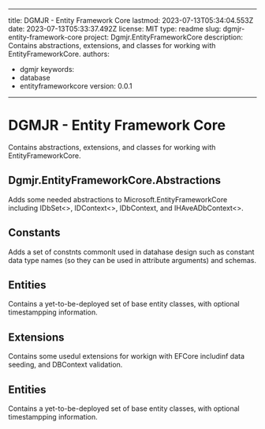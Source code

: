 ---

title: DGMJR - Entity Framework Core
lastmod: 2023-07-13T05:34:04.553Z
date: 2023-07-13T05:33:37.492Z
license: MIT
type: readme
slug: dgmjr-entity-framework-core
project: Dgmjr.EntityFrameworkCore
description: Contains abstractions, extensions, and classes for working with EntityFrameworkCore.
authors:
- dgmjr
keywords:
- database
- entityframeworkcore
version: 0.0.1
--------------

# DGMJR - Entity Framework Core

Contains abstractions, extensions, and classes for working with EntityFrameworkCore.

## Dgmjr.EntityFrameworkCore.Abstractions

Adds some needed abstractions to Microsoft.EntityFrameworkCore including IDbSet<>, IDContext<>, IDbContext, and IHAveADbContext<>.

## Constants

Adds a set of constnts commonlt used in datahase design such as constant data type names (so they can be used in attribute arguments) and schemas.

## Entities

Contains a yet-to-be-deployed set of base entity classes, with optional timestampping information.

## Extensions

Contains some usedul extensions for workign with EFCore includinf data seeding, and DBContext validation.

## Entities

Contains a yet-to-be-deployed set of base entity classes, with optional timestampping information.

